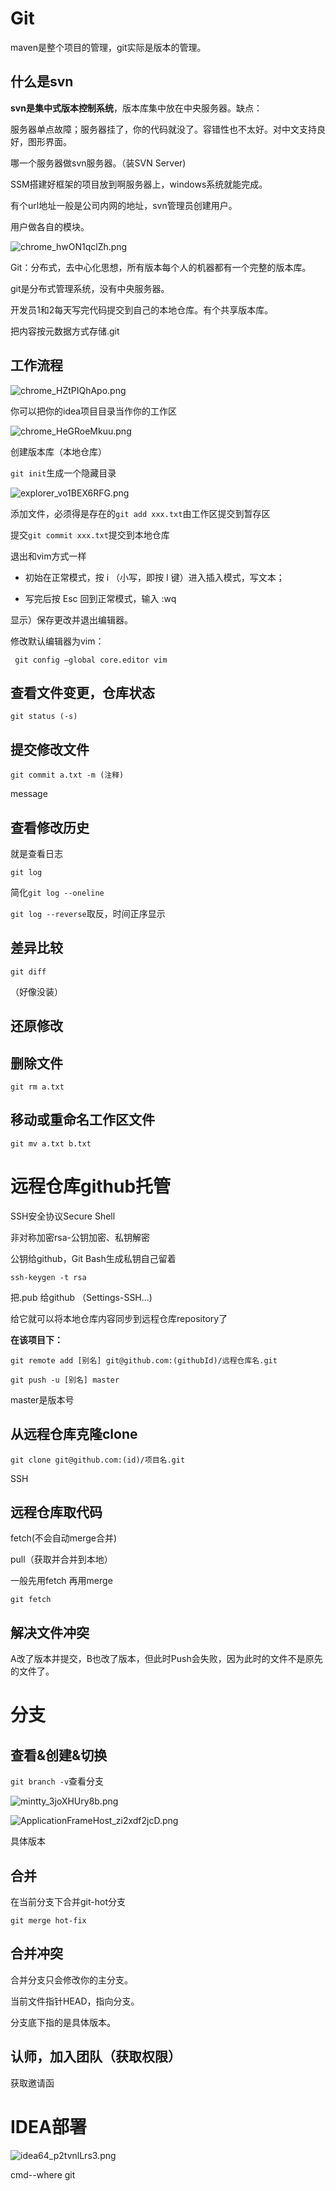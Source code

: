 # Git

maven是整个项目的管理，git实际是版本的管理。

## 什么是svn

**svn是集中式版本控制系统**，版本库集中放在中央服务器。缺点：

服务器单点故障；服务器挂了，你的代码就没了。容错性也不太好。对中文支持良好，图形界面。

哪一个服务器做svn服务器。（装SVN Server)

SSM搭建好框架的项目放到啊服务器上，windows系统就能完成。

有个url地址一般是公司内网的地址，svn管理员创建用户。

用户做各自的模块。

![chrome_hwON1qclZh.png](https://raw.githubusercontent.com/Fanyup/cloudimg/master/img/chrome_hwON1qclZh.png)

Git：分布式，去中心化思想，所有版本每个人的机器都有一个完整的版本库。

git是分布式管理系统，没有中央服务器。

开发员1和2每天写完代码提交到自己的本地仓库。有个共享版本库。

把内容按元数据方式存储.git

## 工作流程

![chrome_HZtPIQhApo.png](https://raw.githubusercontent.com/Fanyup/cloudimg/master/img/chrome_HZtPIQhApo.png)

你可以把你的idea项目目录当作你的工作区

![chrome_HeGRoeMkuu.png](https://raw.githubusercontent.com/Fanyup/cloudimg/master/img/chrome_HeGRoeMkuu.png)

创建版本库（本地仓库）

`git init`生成一个隐藏目录

![explorer_vo1BEX6RFG.png](https://raw.githubusercontent.com/Fanyup/cloudimg/master/img/explorer_vo1BEX6RFG.png)

添加文件，必须得是存在的`git add xxx.txt`由工作区提交到暂存区

提交`git commit xxx.txt`提交到本地仓库

退出和vim方式一样

- 初始在正常模式，按 i （小写，即按 I 键）进入插入模式，写文本；

- 写完后按 Esc 回到正常模式，输入 :wq 

显示）保存更改并退出编辑器。

修改默认编辑器为vim：

` git config –global core.editor vim `

## 查看文件变更，仓库状态

`git status (-s)`

## 提交修改文件

`git commit a.txt -m (注释)`

message

## 查看修改历史

就是查看日志

`git log`

简化`git log --oneline`

`git log --reverse`取反，时间正序显示

## 差异比较

`git diff`

（好像没装）

## 还原修改

## 删除文件

`git rm a.txt`

## 移动或重命名工作区文件

`git mv a.txt b.txt`

# 远程仓库github托管

SSH安全协议Secure Shell

非对称加密rsa-公钥加密、私钥解密

公钥给github，Git Bash生成私钥自己留着

`ssh-keygen -t rsa`

把.pub 给github （Settings-SSH...)

给它就可以将本地仓库内容同步到远程仓库repository了

**在该项目下：**

`git remote add [别名] git@github.com:(githubId)/远程仓库名.git`

`git push -u [别名] master`

master是版本号

## 从远程仓库克隆clone

`git clone git@github.com:(id)/项目名.git`

SSH

## 远程仓库取代码

fetch(不会自动merge合并)

pull（获取并合并到本地）

一般先用fetch 再用merge

`git fetch`

## 解决文件冲突

A改了版本并提交，B也改了版本，但此时Push会失败，因为此时的文件不是原先的文件了。

# 分支

## 查看&创建&切换

`git branch -v`查看分支

![mintty_3joXHUry8b.png](https://raw.githubusercontent.com/Fanyup/cloudimg/master/img/mintty_3joXHUry8b.png)

![ApplicationFrameHost_zi2xdf2jcD.png](https://raw.githubusercontent.com/Fanyup/cloudimg/master/img/ApplicationFrameHost_zi2xdf2jcD.png)

具体版本

## 合并

在当前分支下合并git-hot分支

`git merge hot-fix`

## 合并冲突

合并分支只会修改你的主分支。

当前文件指针HEAD，指向分支。

分支底下指的是具体版本。

## 认师，加入团队（获取权限）

获取邀请函

# IDEA部署

![idea64_p2tvnlLrs3.png](https://raw.githubusercontent.com/Fanyup/cloudimg/master/img/idea64_p2tvnlLrs3.png)

cmd--where git
